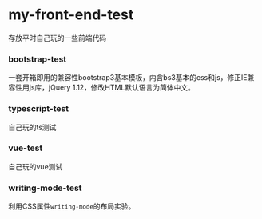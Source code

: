 # my-front-end-test

存放平时自己玩的一些前端代码

### bootstrap-test
一套开箱即用的兼容性bootstrap3基本模板，内含bs3基本的css和js，修正IE兼容性用js库，jQuery 1.12，修改HTML默认语言为简体中文。

### typescript-test
自己玩的ts测试

### vue-test
自己玩的vue测试

### writing-mode-test
利用CSS属性`writing-mode`的布局实验。

